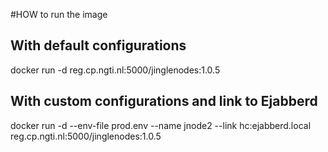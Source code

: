 #HOW to run the image

## With default configurations
docker run -d reg.cp.ngti.nl:5000/jinglenodes:1.0.5

## With custom configurations and link to Ejabberd
docker run -d --env-file prod.env --name jnode2 --link hc:ejabberd.local reg.cp.ngti.nl:5000/jinglenodes:1.0.5

